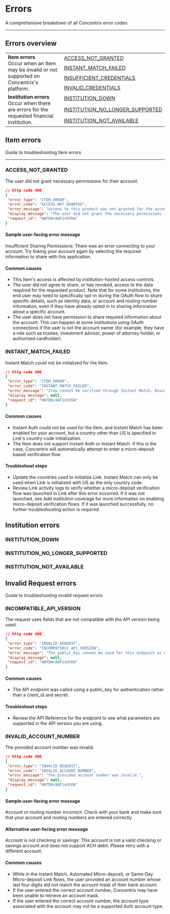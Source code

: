 # Errors

A comprehensive breakdown of all Concentrix error codes

---

## Errors overview


<table>
<tbody>
  <tr>
    <td rowspan="4"><b>Item errors</b><br>Occur when an Item may be invalid or not supported on Concentrix's platform.</td>
    <td><a href="https://concentrix.com/docs/errors/item/#access_not_granted" target="_blank" rel="noopener noreferrer">ACCESS_NOT_GRANTED</a></td>
  </tr>
  <tr>
    <td><a href="https://concentrix.com/docs/errors/item/#instant_match_failed" target="_blank" rel="noopener noreferrer">INSTANT_MATCH_FAILED</a></td>
  </tr>
  <tr>
    <td><a href="https://concentrix.com/docs/errors/item/#insufficient_credentials" target="_blank" rel="noopener noreferrer">INSUFFICIENT_CREDENTIALS</a></td>
  </tr>
  <tr>
    <td><a href="https://concentrix.com/docs/errors/item/#invalid_credentials" target="_blank" rel="noopener noreferrer">INVALID_CREDENTIALS</a></td>
  </tr>
  <tr>
    <td rowspan="3"><b>Institution errors</b><br>Occur when there are errors for the requested financial institution.</td>
    <td><a href="https://concentrix.com/docs/errors/institution/#institution_down" target="_blank" rel="noopener noreferrer">INSTITUTION_DOWN</a></td>
  </tr>
  <tr>
    <td><a href="https://concentrix.com/docs/errors/institution/#institution_no_longer_supported" target="_blank" rel="noopener noreferrer">INSTITUTION_NO_LONGER_SUPPORTED</a></td>
  </tr>
  <tr>
    <td><a href="https://concentrix.com/docs/errors/institution/#institution_not_available" target="_blank" rel="noopener noreferrer">INSTITUTION_NOT_AVAILABLE</a></td>
  </tr>
</tbody>
</table>

## Item errors

Guide to troubleshooting Item errors

---

### ACCESS_NOT_GRANTED

The user did not grant necessary permissions for their account.

```json
// http code 400
{
 "error_type": "ITEM_ERROR",
 "error_code": "ACCESS_NOT_GRANTED",
 "error_message": "access to this product was not granted for the account",
 "display_message": "The user did not grant the necessary permissions for this product on their account.",
 "request_id": "HNTDNrA8F1shFEW"
}
```

#### Sample user-facing error message

Insufficient Sharing Permissions: There was an error connecting to your account. Try linking your account again by selecting the required information to share with this application.

#### Common causes

- This Item's access is affected by institution-hosted access controls.
- The user did not agree to share, or has revoked, access to the data required for the requested product. Note that for some institutions, the end user may need to specifically opt-in during the OAuth flow to share specific details, such as identity data, or account and routing number information, even if they have already opted in to sharing information about a specific account.
- The user does not have permission to share required information about the account. This can happen at some institutions using OAuth connections if the user is not the account owner (for example, they have a role such as trustee, investment advisor, power of attorney holder, or authorized cardholder).

### INSTANT_MATCH_FAILED

Instant Match could not be initialized for the Item.

```json
// http code 400
{
 "error_type": "ITEM_ERROR",
 "error_code": "INSTANT_MATCH_FAILED",
 "error_message": "Item cannot be verified through Instant Match. Ensure you are correctly enabling all auth features in Link.",
 "display_message": null,
 "request_id": "HNTDNrA8F1shFEW"
}
```

#### Common causes

- Instant Auth could not be used for the Item, and Instant Match has been enabled for your account, but a country other than US is specified in Link's country code initialization.
- The Item does not support Instant Auth or Instant Match. If this is the case, Concentrix will automatically attempt to enter a micro-deposit based verification flow.

#### Troubleshoot steps

- Update the countries used to initialize Link. Instant Match can only be used when Link is initialized with US as the only country code.
- Review Link activity logs to verify whether a micro-deposit verification flow was launched in Link after this error occurred. If it was not launched, see Add institution coverage for more information on enabling micro-deposit verification flows. If it was launched successfully, no further troubleshooting action is required.

## Institution errors

### INSTITUTION_DOWN

### INSTITUTION_NO_LONGER_SUPPORTED

### INSTITUTION_NOT_AVAILABLE

## Invalid Request errors

Guide to troubleshooting invalid request errors

### INCOMPATIBLE_API_VERSION

The request uses fields that are not compatible with the API version being used.

```json
// http code 400
{
 "error_type": "INVALID_REQUEST",
 "error_code": "INCOMPATIBLE_API_VERSION",
 "error_message": "The public_key cannot be used for this endpoint as of version {version-date} of the API. Please use the client_id and secret instead.",
 "display_message": null,
 "request_id": "HNTDNrA8F1shFEW"
}
```

#### Common causes

- The API endpoint was called using a public_key for authentication rather than a client_id and secret.

#### Troubleshoot steps

- Review the API Reference for the endpoint to see what parameters are supported in the API version you are using.

### INVALID_ACCOUNT_NUMBER

The provided account number was invalid.

```json
// http code 400
{
 "error_type": "INVALID_REQUEST",
 "error_code": "INVALID_ACCOUNT_NUMBER",
 "error_message": "The provided account number was invalid.",
 "display_message": null,
 "request_id": "HNTDNrA8F1shFEW"
}
```

#### Sample user-facing error message

Account or routing number incorrect: Check with your bank and make sure that your account and routing numbers are entered correctly

#### Alternative user-facing error message
Account is not checking or savings: This account is not a valid checking or savings account and does not support ACH debit. Please retry with a different account.

#### Common causes

- While in the Instant Match, Automated Micro-deposit, or Same-Day Micro-deposit Link flows, the user provided an account number whose last four digits did not match the account mask of their bank account.
- If the user entered the correct account number, Concentrix may have been unable to retrieve an account mask.
- If the user entered the correct account number, the account type associated with the account may not be a supported Auth account type.